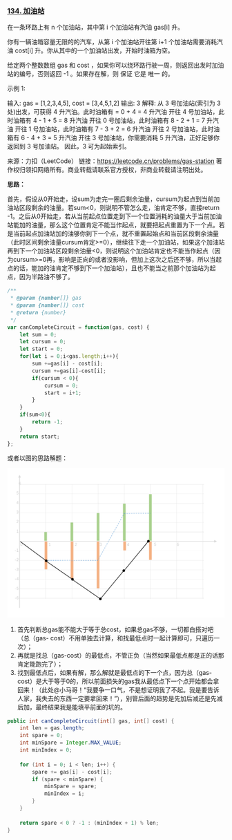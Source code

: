 ### [134. 加油站](https://leetcode.cn/problems/gas-station/)

在一条环路上有 n 个加油站，其中第 i 个加油站有汽油 gas[i] 升。

你有一辆油箱容量无限的的汽车，从第 i 个加油站开往第 i+1 个加油站需要消耗汽油 cost[i] 升。你从其中的一个加油站出发，开始时油箱为空。

给定两个整数数组 gas 和 cost ，如果你可以绕环路行驶一周，则返回出发时加油站的编号，否则返回 -1 。如果存在解，则 保证 它是 唯一 的。

 

示例 1:

输入: gas = [1,2,3,4,5], cost = [3,4,5,1,2]
输出: 3
解释:
从 3 号加油站(索引为 3 处)出发，可获得 4 升汽油。此时油箱有 = 0 + 4 = 4 升汽油
开往 4 号加油站，此时油箱有 4 - 1 + 5 = 8 升汽油
开往 0 号加油站，此时油箱有 8 - 2 + 1 = 7 升汽油
开往 1 号加油站，此时油箱有 7 - 3 + 2 = 6 升汽油
开往 2 号加油站，此时油箱有 6 - 4 + 3 = 5 升汽油
开往 3 号加油站，你需要消耗 5 升汽油，正好足够你返回到 3 号加油站。
因此，3 可为起始索引。

来源：力扣（LeetCode）
链接：https://leetcode.cn/problems/gas-station
著作权归领扣网络所有。商业转载请联系官方授权，非商业转载请注明出处。

**思路：**

首先，假设从0开始走，设sum为走完一圈后剩余油量，cursum为起点到当前加油站区段剩余的油量。若sum<0，则说明不管怎么走，油肯定不够，直接return -1。之后从0开始走，若从当前起点位置走到下一个位置消耗的油量大于当前加油站能加的油量，那么这个位置肯定不能当作起点，就要把起点重置为下一个点。若是当前起点加油站加的油够你到下一个点，就不重置起始点和当前区段剩余油量（此时区间剩余油量cursum肯定>=0），继续往下走一个加油站，如果这个加油站再到下一个加油站区段剩余油量<0，则说明这个加油站肯定也不能当作起点（因为cursum>=0再，影响是正向的或者没影响，但加上这次之后还不够，所以当起点的话，能加的油肯定不够到下一个加油站），且也不能当之前那个加油站为起点，因为半路油不够了。

```js
/**
 * @param {number[]} gas
 * @param {number[]} cost
 * @return {number}
 */
var canCompleteCircuit = function(gas, cost) {
    let sum = 0;
    let cursum = 0;
    let start = 0;
    for(let i = 0;i<gas.length;i++){
        sum +=gas[i] - cost[i];
        cursum +=gas[i]-cost[i];
        if(cursum < 0){
            cursum = 0;
            start = i+1;
        }
    }
    if(sum<0){
        return -1;
    }
    return start;
};

```

或者以图的思路解题：

![无标题.png](134.%20%E5%8A%A0%E6%B2%B9%E7%AB%99.assets/98ee6782654518e1a33852e99825f1537869a542ee26738cf02d5fb6f0f0a899-%E6%97%A0%E6%A0%87%E9%A2%98.png)

1. 首先判断总gas能不能大于等于总cost，如果总gas不够，一切都白搭对吧（总（gas- cost）不用单独去计算，和找最低点时一起计算即可，只遍历一次）；
2. 再就是找总（gas-cost）的最低点，不管正负（当然如果最低点都是正的话那肯定能跑完了）；
3. 找到最低点后，如果有解，那么解就是最低点的下一个点，因为总（gas-cost）是大于等于0的，所以前面损失的gas我从最低点下一个点开始都会拿回来！（此处@小马哥！“我要争一口气，不是想证明我了不起。我是要告诉人家，我失去的东西一定要拿回来！”），别管后面的趋势是先加后减还是先减后加，最终结果我是能填平前面的坑的。

```java
public int canCompleteCircuit(int[] gas, int[] cost) {
    int len = gas.length;
    int spare = 0;
    int minSpare = Integer.MAX_VALUE;
    int minIndex = 0;

    for (int i = 0; i < len; i++) {
        spare += gas[i] - cost[i];
        if (spare < minSpare) {
            minSpare = spare;
            minIndex = i;
        }
    }

    return spare < 0 ? -1 : (minIndex + 1) % len;
}
```

